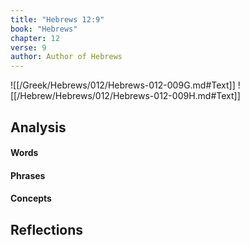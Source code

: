 ```yaml
---
title: "Hebrews 12:9"
book: "Hebrews"
chapter: 12
verse: 9
author: Author of Hebrews
---
```

![[/Greek/Hebrews/012/Hebrews-012-009G.md#Text]]
![[/Hebrew/Hebrews/012/Hebrews-012-009H.md#Text]]

## Analysis

#### Words

#### Phrases

#### Concepts

## Reflections

